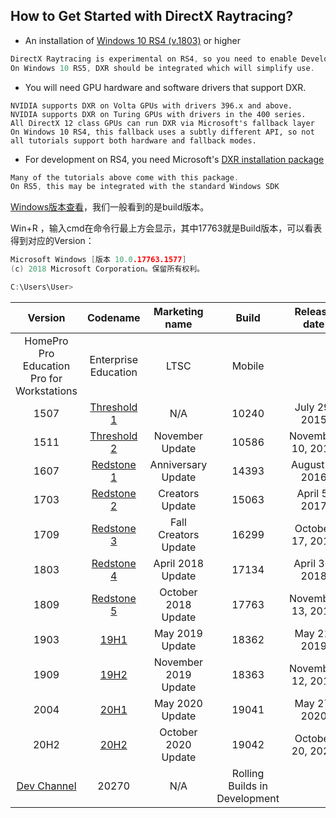 ## **How to Get Started with DirectX Raytracing?**

*   An installation of [Windows 10 RS4 (v.1803)](https://en.wikipedia.org/wiki/Windows_10_version_history) or higher

```c
DirectX Raytracing is experimental on RS4, so you need to enable Developer Mode.
On Windows 10 RS5, DXR should be integrated which will simplify use.
```

*   You will need GPU hardware and software drivers that support DXR.

```
NVIDIA supports DXR on Volta GPUs with drivers 396.x and above.
NVIDIA supports DXR on Turing GPUs with drivers in the 400 series.
All DirectX 12 class GPUs can run DXR via Microsoft's fallback layer
On Windows 10 RS4, this fallback uses a subtly different API, so not all tutorials support both hardware and fallback modes.
```

*   For development on RS4, you need Microsoft's [DXR installation package](http://forums.directxtech.com/index.php?topic=5860.0)

```c
Many of the tutorials above come with this package.
On RS5, this may be integrated with the standard Windows SDK
```





[Windows版本查看](https://en.wikipedia.org/wiki/Windows_10_version_history)，我们一般看到的是build版本。

Win+R ，输入cmd在命令行最上方会显示，其中17763就是Build版本，可以看表得到对应的Version：

```c
Microsoft Windows [版本 10.0.17763.1577]
(c) 2018 Microsoft Corporation。保留所有权利。

C:\Users\User>
```






|                           Version                            |                           Codename                           |    Marketing name    |             Build             |   Release date    |
| :----------------------------------------------------------: | :----------------------------------------------------------: | :------------------: | :---------------------------: | :---------------: |
|          HomePro Pro Education Pro for Workstations          |                     Enterprise Education                     |         LTSC         |            Mobile             |                   |
|                             1507                             | [Threshold 1](https://en.wikipedia.org/wiki/Windows_10_version_history_(version_1507)) |         N/A          |             10240             |   July 29, 2015   |
|                             1511                             | [Threshold 2](https://en.wikipedia.org/wiki/Windows_10_version_history_(version_1511)) |   November Update    |             10586             | November 10, 2015 |
|                             1607                             | [Redstone 1](https://en.wikipedia.org/wiki/Windows_10_version_history_(version_1607)) |  Anniversary Update  |             14393             |  August 2, 2016   |
|                             1703                             | [Redstone 2](https://en.wikipedia.org/wiki/Windows_10_version_history_(version_1703)) |   Creators Update    |             15063             |   April 5, 2017   |
|                             1709                             | [Redstone 3](https://en.wikipedia.org/wiki/Windows_10_version_history_(version_1709)) | Fall Creators Update |             16299             | October 17, 2017  |
|                             1803                             | [Redstone 4](https://en.wikipedia.org/wiki/Windows_10_version_history_(version_1803)) |  April 2018 Update   |             17134             |  April 30, 2018   |
|                             1809                             | [Redstone 5](https://en.wikipedia.org/wiki/Windows_10_version_history_(version_1809)) | October 2018 Update  |             17763             | November 13, 2018 |
|                             1903                             | [19H1](https://en.wikipedia.org/wiki/Windows_10_version_history_(version_1903)) |   May 2019 Update    |             18362             |   May 21, 2019    |
|                             1909                             | [19H2](https://en.wikipedia.org/wiki/Windows_10_version_history_(version_1909)) | November 2019 Update |             18363             | November 12, 2019 |
|                             2004                             | [20H1](https://en.wikipedia.org/wiki/Windows_10_version_history_(version_2004)) |   May 2020 Update    |             19041             |   May 27, 2020    |
|                             20H2                             | [20H2](https://en.wikipedia.org/wiki/Windows_10_version_history#Version_20H2_(October_2020_Update)) | October 2020 Update  |             19042             | October 20, 2020  |
| [Dev Channel](https://en.wikipedia.org/wiki/Windows_10_version_history#Dev_Channel) |                            20270                             |         N/A          | Rolling Builds in Development |                   |